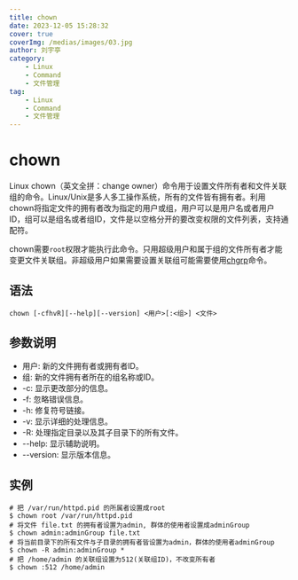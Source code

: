 ```yaml
---
title: chown
date: 2023-12-05 15:28:32
cover: true
coverImg: /medias/images/03.jpg
author: 刘宇亭
category:
    - Linux
    - Command
    - 文件管理
tag:
    - Linux
    - Command
    - 文件管理
---
```

# chown

Linux chown（英文全拼：change owner）命令用于设置文件所有者和文件关联组的命令。Linux/Unix是多人多工操作系统，所有的文件皆有拥有者。利用chown将指定文件的拥有者改为指定的用户或组，用户可以是用户名或者用户ID，组可以是组名或者组ID，文件是以空格分开的要改变权限的文件列表，支持通配符。

chown需要`root`权限才能执行此命令。只用超级用户和属于组的文件所有者才能变更文件关联组。非超级用户如果需要设置关联组可能需要使用[chgrp](./chgrp.md)命令。

## 语法

```shell
chown [-cfhvR][--help][--version] <用户>[:<组>] <文件>
```

## 参数说明

- 用户: 新的文件拥有者或拥有者ID。
- 组: 新的文件拥有者所在的组名称或ID。
- -c: 显示更改部分的信息。
- -f: 忽略错误信息。
- -h: 修复符号链接。
- -v: 显示详细的处理信息。
- -R: 处理指定目录以及其子目录下的所有文件。
- --help: 显示辅助说明。
- --version: 显示版本信息。

## 实例

```shell
# 把 /var/run/httpd.pid 的所属者设置成root
$ chown root /var/run/httpd.pid
# 将文件 file.txt 的拥有者设置为admin, 群体的使用者设置成adminGroup
$ chown admin:adminGroup file.txt
# 将当前目录下的所有文件与子目录的拥有者皆设置为admin，群体的使用者adminGroup
$ chown -R admin:adminGroup *
# 把 /home/admin 的关联组设置为512(关联组ID)，不改变所有者
$ chown :512 /home/admin
```

